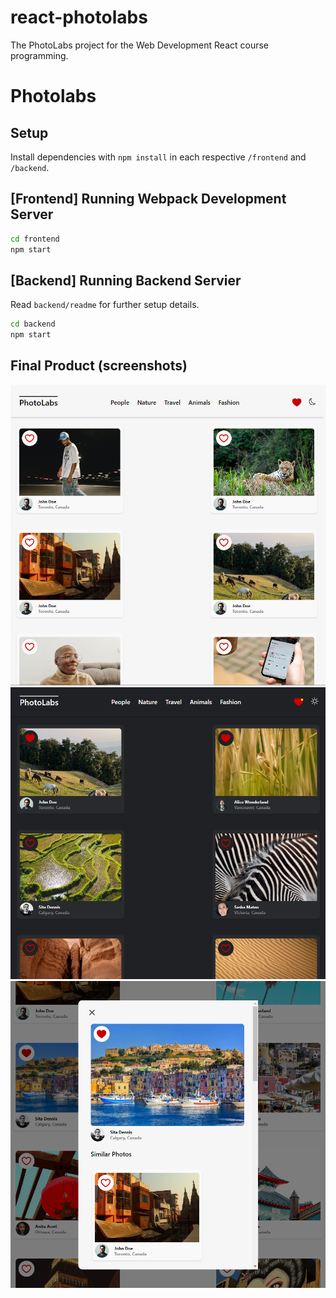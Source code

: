 # react-photolabs
The PhotoLabs project for the Web Development React course programming.

# Photolabs

## Setup

Install dependencies with `npm install` in each respective `/frontend` and `/backend`.

## [Frontend] Running Webpack Development Server

```sh
cd frontend
npm start
```

## [Backend] Running Backend Servier

Read `backend/readme` for further setup details.

```sh
cd backend
npm start
```
## Final Product (screenshots)
!["Screenshot 1"](https://github.com/AD202310/photo-labs/blob/main/docs/Screenshot1.png?raw=true)
!["Screenshot 2"](https://github.com/AD202310/photo-labs/blob/main/docs/Screenshot2.png?raw=true)
!["Screenshot 2"](https://github.com/AD202310/photo-labs/blob/main/docs/Screenshot3.png?raw=true)
